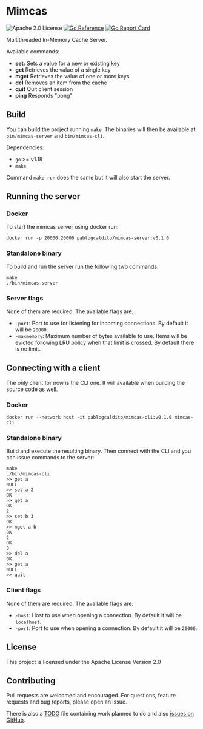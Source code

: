 # Mimcas
![Apache 2.0 License](https://img.shields.io/hexpm/l/plug.svg)
[![Go Reference](https://pkg.go.dev/badge/github.com/caldito/mimcas.svg)](https://pkg.go.dev/github.com/caldito/mimcas)
[![Go Report Card](https://goreportcard.com/badge/github.com/caldito/mimcas)](https://goreportcard.com/report/github.com/caldito/mimcas)

Multithreaded In-Memory Cache Server.

Available commands:
- **set:** Sets a value for a new or existing key
- **get** Retrieves the value of a single key
- **mget** Retrieves the value of one or more keys
- **del** Removes an item from the cache
- **quit** Quit client session
- **ping** Responds "pong"
## Build
You can build the project running `make`. The binaries will then be available at `bin/mimcas-server` and `bin/mimcas-cli`.

Dependencies:
- `go` >= v1.18
- `make`

Command `make run` does the same but it will also start the server.

## Running the server
### Docker
To start the mimcas server using docker run:
```
docker run -p 20000:20000 pablogcaldito/mimcas-server:v0.1.0
```
### Standalone binary
To build and run the server run the following two commands:
```
make
./bin/mimcas-server
```
### Server flags
None of them are required. The available flags are:
- `-port`: Port to use for listening for incoming connections. By default it will be `20000`.
- `-maxmemory`: Maximum number of bytes available to use. Items will be evicted following LRU policy when that limit is crossed. By default there is no limit.

## Connecting with a client
The only client for now is the CLI one. It will available when building the source code as well.
### Docker
```
docker run --network host -it pablogcaldito/mimcas-cli:v0.1.0 mimcas-cli
```
### Standalone binary
Build and execute the resulting binary. Then connect with the CLI and you can issue commands to the server:
```
make
./bin/mimcas-cli
>> get a
NULL
>> set a 2
OK
>> get a
OK
2
>> set b 3
OK
>> mget a b
OK
2
OK
3
>> del a
OK
>> get a 
NULL
>> quit
```
### Client flags
None of them are required. The available flags are:
- `-host`: Host to use when opening a connection. By default it will be `localhost`.
- `-port`: Port to use when opening a connection. By default it will be `20000`.

## License
This project is licensed under the Apache License Version 2.0

## Contributing
Pull requests are welcomed and encouraged. For questions, feature requests and bug reports, please open an issue.

There is also a [TODO](https://github.com/caldito/mimcas/blob/main/TODO) file containing work planned to do and also [issues on GitHub](https://github.com/caldito/mimcas/issues).

